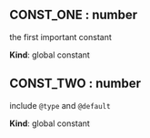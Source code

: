 <a name="CONST_ONE"></a>
## CONST_ONE : number
the first important constant

**Kind**: global constant


<a name="CONST_TWO"></a>
## CONST_TWO : number
include `@type` and `@default`

**Kind**: global constant


